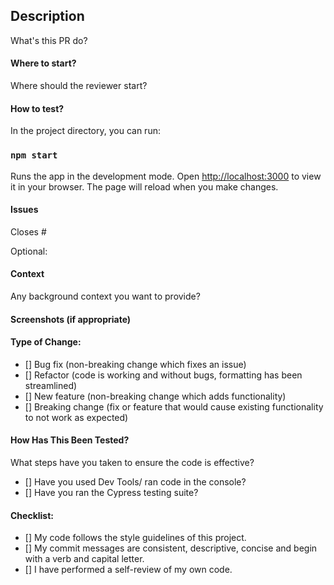 ## Description 
What's this PR do? 

#### Where to start?
Where should the reviewer start?

#### How to test?
In the project directory, you can run:

### `npm start`
Runs the app in the development mode.
Open [http://localhost:3000](http://localhost:3000) to view it in your browser.
The page will reload when you make changes.

#### Issues
Closes #

Optional: 
#### Context
Any background context you want to provide?

#### Screenshots (if appropriate)

#### Type of Change:
- [] Bug fix (non-breaking change which fixes an issue)
- [] Refactor (code is working and without bugs, formatting has been streamlined)
- [] New feature (non-breaking change which adds functionality)
- [] Breaking change (fix or feature that would cause existing functionality to not work as expected)

#### How Has This Been Tested?
What steps have you taken to ensure the code is effective?
- [] Have you used Dev Tools/ ran code in the console?
- [] Have you ran the Cypress testing suite?

#### Checklist:
- [] My code follows the style guidelines of this project.
- [] My commit messages are consistent, descriptive, concise and begin with a verb and capital letter.
- [] I have performed a self-review of my own code.
